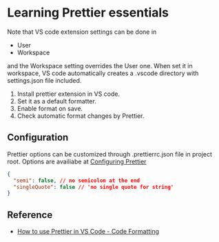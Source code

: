# Learning Prettier essentials

Note that VS code extension settings can be done in

- User
- Workspace

and the Workspace setting overrides the User one. When set it in workspace, VS code automatically creates a .vscode directory with settings.json file included.

1. Install prettier extension in VS code.
1. Set it as a default formatter.
1. Enable format on save.
1. Check automatic format changes by Prettier.

## Configuration

Prettier options can be customized through .prettierrc.json file in project root. Options are availiabe at [Configuring Prettier](https://prettier.io/docs/en/options.html)

```json
{
  "semi": false, // no semicolon at the end
  "singleQuote": false // 'no single quote for string'
}
```

## Reference

- [How to use Prettier in VS Code - Code Formatting](https://youtu.be/__eiQumLOEo)
